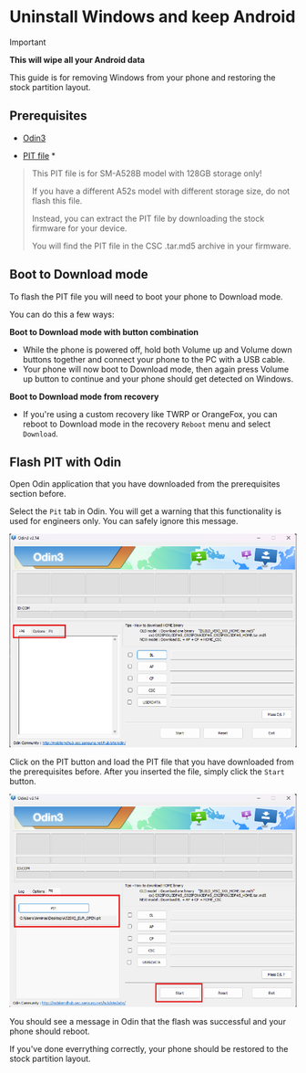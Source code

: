 # Uninstall Windows and keep Android

> [!Important]
> **This will wipe all your Android data**
> 

This guide is for removing Windows from your phone and restoring the stock partition layout.

## Prerequisites

- [Odin3](https://gitlab.com/Ryzen5950XT/odin_dl/-/raw/main/Odin3_v3.14.4.zip?inline=false)

- [PIT file](https://github.com/cloudsweets/Port-Windows-11-Galaxy-A52s-5G/releases/tag/file) *

>
> This PIT file is for SM-A528B model with 128GB storage only!
>
> If you have a different A52s model with different storage size, do not flash this file.
>
> Instead, you can extract the PIT file by downloading the stock firmware for your device.
> 
> You will find the PIT file in the CSC .tar.md5 archive in your firmware.
>

## Boot to Download mode

To flash the PIT file you will need to boot your phone to Download mode.

You can do this a few ways:

**Boot to Download mode with button combination**
- While the phone is powered off, hold both Volume up and Volume down buttons together
and connect your phone to the PC with a USB cable.
- Your phone will now boot to Download mode, then again press
Volume up button to continue and your phone should get detected on Windows.

**Boot to Download mode from recovery**
- If you're using a custom recovery like TWRP or OrangeFox, you can reboot to Download mode
in the recovery `Reboot` menu and select `Download`.

## Flash PIT with Odin

Open Odin application that you have downloaded from the prerequisites section before.

Select the `Pit` tab in Odin.
You will get a warning that this functionality is used for engineers only. You can safely ignore this message.

![img](images/Odin-1.png)

Click on the PIT button and load the PIT file that you have downloaded from the prerequisites before.
After you inserted the file, simply click the `Start` button.

![img](images/Odin-2.png)

You should see a message in Odin that the flash was successful and your phone should reboot.

If you've done everrything correctly, your phone should be restored to the stock partition layout.

